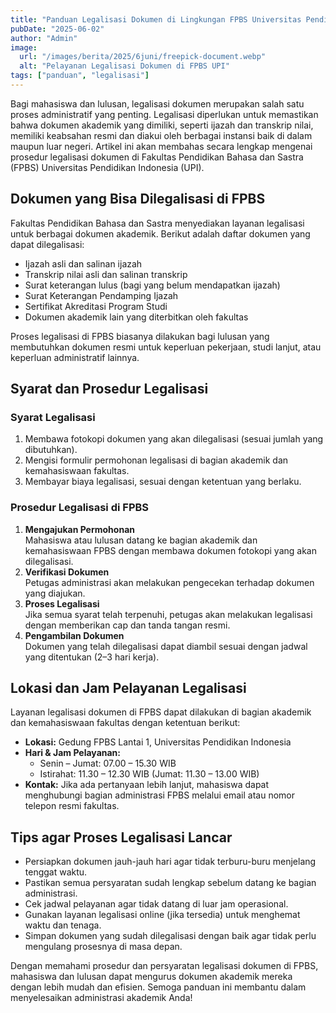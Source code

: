 ```yaml
---
title: "Panduan Legalisasi Dokumen di Lingkungan FPBS Universitas Pendidikan Indonesia"
pubDate: "2025-06-02"
author: "Admin"
image:
  url: "/images/berita/2025/6juni/freepick-document.webp"
  alt: "Pelayanan Legalisasi Dokumen di FPBS UPI"
tags: ["panduan", "legalisasi"]
---
```


Bagi mahasiswa dan lulusan, legalisasi dokumen merupakan salah satu proses administratif yang penting. Legalisasi diperlukan untuk memastikan bahwa dokumen akademik yang dimiliki, seperti ijazah dan transkrip nilai, memiliki keabsahan resmi dan diakui oleh berbagai instansi baik di dalam maupun luar negeri. Artikel ini akan membahas secara lengkap mengenai prosedur legalisasi dokumen di Fakultas Pendidikan Bahasa dan Sastra (FPBS) Universitas Pendidikan Indonesia (UPI).

## Dokumen yang Bisa Dilegalisasi di FPBS
Fakultas Pendidikan Bahasa dan Sastra menyediakan layanan legalisasi untuk berbagai dokumen akademik. Berikut adalah daftar dokumen yang dapat dilegalisasi:
- Ijazah asli dan salinan ijazah  
- Transkrip nilai asli dan salinan transkrip  
- Surat keterangan lulus (bagi yang belum mendapatkan ijazah)  
- Surat Keterangan Pendamping Ijazah  
- Sertifikat Akreditasi Program Studi  
- Dokumen akademik lain yang diterbitkan oleh fakultas  

Proses legalisasi di FPBS biasanya dilakukan bagi lulusan yang membutuhkan dokumen resmi untuk keperluan pekerjaan, studi lanjut, atau keperluan administratif lainnya.

## Syarat dan Prosedur Legalisasi

### Syarat Legalisasi
1. Membawa fotokopi dokumen yang akan dilegalisasi (sesuai jumlah yang dibutuhkan).  
2. Mengisi formulir permohonan legalisasi di bagian akademik dan kemahasiswaan fakultas.  
3. Membayar biaya legalisasi, sesuai dengan ketentuan yang berlaku.  

### Prosedur Legalisasi di FPBS
1. **Mengajukan Permohonan**  
   Mahasiswa atau lulusan datang ke bagian akademik dan kemahasiswaan FPBS dengan membawa dokumen fotokopi yang akan dilegalisasi.  
2. **Verifikasi Dokumen**  
   Petugas administrasi akan melakukan pengecekan terhadap dokumen yang diajukan.  
3. **Proses Legalisasi**  
   Jika semua syarat telah terpenuhi, petugas akan melakukan legalisasi dengan memberikan cap dan tanda tangan resmi.  
4. **Pengambilan Dokumen**  
   Dokumen yang telah dilegalisasi dapat diambil sesuai dengan jadwal yang ditentukan (2–3 hari kerja).  

## Lokasi dan Jam Pelayanan Legalisasi
Layanan legalisasi dokumen di FPBS dapat dilakukan di bagian akademik dan kemahasiswaan fakultas dengan ketentuan berikut:
- **Lokasi:** Gedung FPBS Lantai 1, Universitas Pendidikan Indonesia  
- **Hari & Jam Pelayanan:**  
  - Senin – Jumat: 07.00 – 15.30 WIB  
  - Istirahat: 11.30 – 12.30 WIB (Jumat: 11.30 – 13.00 WIB)  
- **Kontak:** Jika ada pertanyaan lebih lanjut, mahasiswa dapat menghubungi bagian administrasi FPBS melalui email atau nomor telepon resmi fakultas.  

## Tips agar Proses Legalisasi Lancar
- Persiapkan dokumen jauh-jauh hari agar tidak terburu-buru menjelang tenggat waktu.  
- Pastikan semua persyaratan sudah lengkap sebelum datang ke bagian administrasi.  
- Cek jadwal pelayanan agar tidak datang di luar jam operasional.  
- Gunakan layanan legalisasi online (jika tersedia) untuk menghemat waktu dan tenaga.  
- Simpan dokumen yang sudah dilegalisasi dengan baik agar tidak perlu mengulang prosesnya di masa depan.  

Dengan memahami prosedur dan persyaratan legalisasi dokumen di FPBS, mahasiswa dan lulusan dapat mengurus dokumen akademik mereka dengan lebih mudah dan efisien. Semoga panduan ini membantu dalam menyelesaikan administrasi akademik Anda!  
